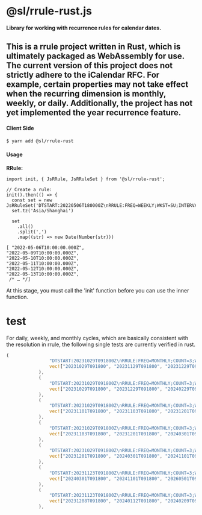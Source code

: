 # @sl/rrule-rust.js

**Library for working with recurrence rules for calendar dates.**  


This is a rrule project written in Rust, which is ultimately packaged as WebAssembly for use. The current version of this project does not strictly adhere to the iCalendar RFC. For example, certain properties may not take effect when the recurring dimension is monthly, weekly, or daily. Additionally, the project has not yet implemented the year recurrence feature.
---

#### Client Side

```bash
$ yarn add @sl/rrule-rust
```

#### Usage

**RRule:**

```es6
import init, { JsRRule, JsRRuleSet } from '@sl/rrule-rust';

// Create a rule:
init().then(() => {
  const set = new JsRRuleSet('DTSTART:20220506T180000Z\nRRULE:FREQ=WEEKLY;WKST=SU;INTERVAL=1;BYDAY=MO,TU,WE,TH,FR;UNTIL=20231121T235959');
  set.tz('Asia/Shanghai')

  set
    .all()
    .split(',')
    .map((str) => new Date(Number(str)))

[ "2022-05-06T10:00:00.000Z",
"2022-05-09T10:00:00.000Z",
"2022-05-10T10:00:00.000Z",
"2022-05-11T10:00:00.000Z",
"2022-05-12T10:00:00.000Z",
"2022-05-13T10:00:00.000Z",
 /* … */]
```

At this stage, you must call the 'init' function before you can use the inner function.

# test

For daily, weekly, and monthly cycles, which are basically consistent with the resolution in rrule, the following single tests are currently verified in rust.

```rust
(
                "DTSTART:20231029T091800Z\nRRULE:FREQ=MONTHLY;COUNT=3;WKST=MO;",
                vec!["20231029T091800", "20231129T091800", "20231229T091800"],
            ),
            (
                "DTSTART:20231029T091800Z\nRRULE:FREQ=MONTHLY;COUNT=3;WKST=MO;INTERVAL=2",
                vec!["20231029T091800", "20231229T091800", "20240229T091800"],
            ),
            (
                "DTSTART:20231029T091800Z\nRRULE:FREQ=MONTHLY;COUNT=3;WKST=MO;BYMONTHDAY=1,3",
                vec!["20231101T091800", "20231103T091800", "20231201T091800"],
            ),
            (
                "DTSTART:20231029T091800Z\nRRULE:FREQ=MONTHLY;COUNT=3;WKST=MO;BYMONTHDAY=1,3;BYDAY=FR",
                vec!["20231103T091800", "20231201T091800", "20240301T091800"],
            ),
            (
                "DTSTART:20231029T091800Z\nRRULE:FREQ=MONTHLY;COUNT=3;WKST=MO;BYMONTHDAY=1;BYDAY=1FR",
                vec!["20231201T091800", "20240301T091800", "20241101T091800"],
            ),
            (
                "DTSTART:20231123T091800Z\nRRULE:FREQ=MONTHLY;COUNT=3;WKST=MO;BYMONTHDAY=1;BYDAY=1FR;INTERVAL=2",
                vec!["20240301T091800", "20241101T091800", "20260501T091800"],
            ),
            (
                "DTSTART:20231123T091800Z\nRRULE:FREQ=MONTHLY;COUNT=3;WKST=MO;BYDAY=2FR;",
                vec!["20231208T091800", "20240112T091800", "20240209T091800"],
            ),
```